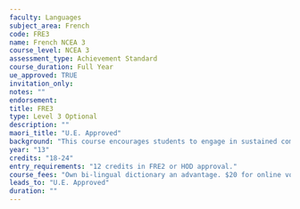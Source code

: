 ```yaml
---
faculty: Languages
subject_area: French
code: FRE3
name: French NCEA 3
course_level: NCEA 3
assessment_type: Achievement Standard
course_duration: Full Year
ue_approved: TRUE
invitation_only: 
notes: ""
endorsement: 
title: FRE3
type: Level 3 Optional
description: ""
maori_title: "U.E. Approved"
background: "This course encourages students to engage in sustained communication and produce extended texts in French - listening, presenting, interacting, reading and writing in wider contexts (e.g. education, media and literature, history, technology, enviroment). Students use language effectively to share personal perspectives, explore and analyse ways in which French language and culture are organised, and critically reflect on texts and cultural norms."
year: "13"
credits: "18-24"
entry_requirements: "12 credits in FRE2 or HOD approval."
course_fees: "Own bi-lingual dictionary an advantage. $20 for online vocabulary learning and workbooks."
leads_to: "U.E. Approved"
duration: ""
---
```

